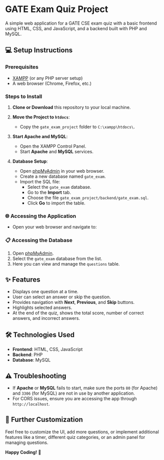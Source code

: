 # GATE Exam Quiz Project

A simple web application for a GATE CSE exam quiz with a basic frontend using HTML, CSS, and JavaScript, and a backend built with PHP and MySQL.

## 💻 Setup Instructions

### Prerequisites

- [XAMPP](https://www.apachefriends.org/index.html) (or any PHP server setup)
- A web browser (Chrome, Firefox, etc.)

### Steps to Install

1. **Clone or Download** this repository to your local machine.
   
2. **Move the Project to `htdocs`**:
   - Copy the `gate_exam_project` folder to `C:\xampp\htdocs\`.

3. **Start Apache and MySQL**:
   - Open the XAMPP Control Panel.
   - Start **Apache** and **MySQL** services.

4. **Database Setup**:
   - Open [phpMyAdmin](http://localhost/phpmyadmin) in your web browser.
   - Create a new database named `gate_exam`.
   - Import the SQL file:
     - Select the `gate_exam` database.
     - Go to the **Import** tab.
     - Choose the file `gate_exam_project/backend/gate_exam.sql`.
     - Click **Go** to import the table.

### 🌐 Accessing the Application

- Open your web browser and navigate to:


### 📋 Accessing the Database

1. Open [phpMyAdmin](http://localhost/phpmyadmin).
2. Select the `gate_exam` database from the list.
3. Here you can view and manage the `questions` table.

## ✨ Features

- Displays one question at a time.
- User can select an answer or skip the question.
- Provides navigation with **Next**, **Previous**, and **Skip** buttons.
- Highlights selected answers.
- At the end of the quiz, shows the total score, number of correct answers, and incorrect answers.

## 🛠️ Technologies Used

- **Frontend**: HTML, CSS, JavaScript
- **Backend**: PHP
- **Database**: MySQL

## ⚠️ Troubleshooting

- If **Apache** or **MySQL** fails to start, make sure the ports `80` (for Apache) and `3306` (for MySQL) are not in use by another application.
- For CORS issues, ensure you are accessing the app through `http://localhost`.

## 📖 Further Customization

Feel free to customize the UI, add more questions, or implement additional features like a timer, different quiz categories, or an admin panel for managing questions.

**Happy Coding!** 🚀
